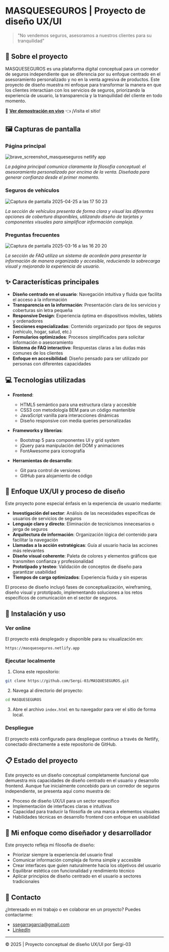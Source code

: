 # MASQUESEGUROS | Proyecto de diseño UX/UI

> "No vendemos seguros, asesoramos a nuestros clientes para su tranquilidad"

## 📌 Sobre el proyecto

MASQUESEGUROS es una plataforma digital conceptual para un corredor de seguros independiente que se diferencia por su enfoque centrado en el asesoramiento personalizado y no en la venta agresiva de productos. Este proyecto de diseño muestra mi enfoque para transformar la manera en que los clientes interactúan con los servicios de seguros, priorizando la experiencia de usuario, la transparencia y la tranquilidad del cliente en todo momento.

🔗 **[Ver demostración en vivo](https://masqueseguros.netlify.app)** 👈 ¡Visita el sitio!

## 🖼️ Capturas de pantalla

### Página principal
![brave_screenshot_masqueseguros netlify app](https://github.com/user-attachments/assets/1479be0a-9368-461f-ace9-6e21881e2836)



*La página principal comunica claramente la filosofía conceptual: el asesoramiento personalizado por encima de la venta. Diseñada para generar confianza desde el primer momento.*

### Seguros de vehículos
![Captura de pantalla 2025-04-25 a las 17 50 23](https://github.com/user-attachments/assets/e7ae924a-92a1-494e-95a5-4d04d2c3cab1)


*La sección de vehículos presenta de forma clara y visual las diferentes opciones de cobertura disponibles, utilizando diseño de tarjetas y componentes visuales para simplificar información compleja.*

### Preguntas frecuentes
![Captura de pantalla 2025-03-16 a las 16 20 20](https://github.com/user-attachments/assets/062aee32-7361-49c3-9653-e64772fa36ad)


*La sección de FAQ utiliza un sistema de acordeón para presentar la información de manera organizada y accesible, reduciendo la sobrecarga visual y mejorando la experiencia de usuario.*

## ✨ Características principales

- **Diseño centrado en el usuario**: Navegación intuitiva y fluida que facilita el acceso a la información
- **Transparencia en la información**: Presentación clara de los servicios y coberturas sin letra pequeña
- **Responsive Design**: Experiencia óptima en dispositivos móviles, tablets y ordenadores
- **Secciones especializadas**: Contenido organizado por tipos de seguros (vehículo, hogar, salud, etc.)
- **Formularios optimizados**: Procesos simplificados para solicitar información o asesoramiento
- **Sistema de FAQ interactivo**: Respuestas claras a las dudas más comunes de los clientes
- **Enfoque en accesibilidad**: Diseño pensado para ser utilizado por personas con diferentes capacidades

## 💻 Tecnologías utilizadas

- **Frontend**: 
  - HTML5 semántico para una estructura clara y accesible
  - CSS3 con metodología BEM para un código mantenible
  - JavaScript vanilla para interacciones dinámicas
  - Diseño responsive con media queries personalizadas

- **Frameworks y librerías**:
  - Bootstrap 5 para componentes UI y grid system
  - jQuery para manipulación del DOM y animaciones
  - FontAwesome para iconografía

- **Herramientas de desarrollo**:
  - Git para control de versiones
  - GitHub para alojamiento de código

## 📱 Enfoque UX/UI y proceso de diseño

Este proyecto pone especial énfasis en la experiencia de usuario mediante:

- **Investigación del sector**: Análisis de las necesidades específicas de usuarios de servicios de seguros
- **Lenguaje claro y directo**: Eliminación de tecnicismos innecesarios o jerga de seguros
- **Arquitectura de información**: Organización lógica del contenido para facilitar la navegación
- **Llamadas a la acción estratégicas**: Guía al usuario hacia las acciones más relevantes
- **Diseño visual coherente**: Paleta de colores y elementos gráficos que transmiten confianza y profesionalidad
- **Prototipado y testeo**: Validación de conceptos de diseño para garantizar usabilidad
- **Tiempos de carga optimizados**: Experiencia fluida y sin esperas

El proceso de diseño incluyó fases de conceptualización, wireframing, diseño visual y prototipado, implementando soluciones a los retos específicos de comunicación en el sector de seguros.


## 🚀 Instalación y uso

### Ver online

El proyecto está desplegado y disponible para su visualización en:
```
https://masqueseguros.netlify.app
```

### Ejecutar localmente

1. Clona este repositorio:
```bash
git clone https://github.com/Sergi-03/MASQUESEGUROS.git
```

2. Navega al directorio del proyecto:
```bash
cd MASQUESEGUROS
```

3. Abre el archivo `index.html` en tu navegador para ver el sitio de forma local.

### Despliegue

El proyecto está configurado para despliegue continuo a través de Netlify, conectado directamente a este repositorio de GitHub.

## 📋 Estado del proyecto

Este proyecto es un diseño conceptual completamente funcional que demuestra mis capacidades de diseño centrado en el usuario y desarrollo frontend. Aunque fue inicialmente concebido para un corredor de seguros independiente, se presenta aquí como muestra de:

- Proceso de diseño UX/UI para un sector específico
- Implementación de interfaces claras e intuitivas
- Capacidad para traducir la filosofía de una marca a elementos visuales
- Habilidades técnicas en desarrollo frontend con enfoque en usabilidad

## 🎨 Mi enfoque como diseñador y desarrollador

Este proyecto refleja mi filosofía de diseño:

- Priorizar siempre la experiencia del usuario final
- Comunicar información compleja de forma simple y accesible
- Crear interfaces que guíen naturalmente hacia los objetivos del usuario
- Equilibrar estética con funcionalidad y rendimiento técnico
- Aplicar principios de diseño centrado en el usuario a sectores tradicionales

## 👥 Contacto

¿Interesado en mi trabajo o en colaborar en un proyecto? Puedes contactarme:
- ssegarragarcia@gmail.com
- [LinkedIn](https://www.linkedin.com/in/sergi-segarra-garcía) 

---

© 2025 | Proyecto conceptual de diseño UX/UI por Sergi-03
